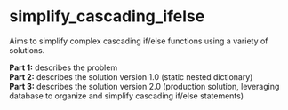 # simplify_cascading_ifelse
Aims to simplify complex cascading if/else functions using a variety of solutions.  

<b>Part 1:</b> describes the problem  
<b>Part 2:</b> describes the solution version 1.0 (static nested dictionary)  
<b>Part 3:</b> describes the solution version 2.0 (production solution, leveraging database to organize and simplify cascading if/else statements)  
